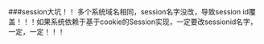 ###session大坑！！
多个系统域名相同，session名字没改，导致session id覆盖！！！如果系统依赖于基于cookie的Session实现，一定要改sessionid名字，一定，一定！！！
